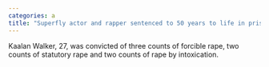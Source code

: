```yaml
---
categories: a
title: "Superfly actor and rapper sentenced to 50 years to life in prison for multiple rapes"
---
```

Kaalan Walker, 27, was convicted of three counts of forcible rape, two counts of statutory rape and two counts of rape by intoxication.